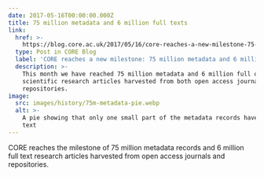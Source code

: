 ```yaml
---
date: 2017-05-16T00:00:00.000Z
title: 75 million metadata and 6 million full texts
link:
  href: >-
    https://blog.core.ac.uk/2017/05/16/core-reaches-a-new-milestone-75-million-metadata-and-6-million-full-text/
  type: Post in CORE Blog
  label: 'CORE reaches a new milestone: 75 million metadata and 6 million full text'
  description: >-
    This month we have reached 75 million metadata and 6 million full of text
    scientific research articles harvested from both open access journals and
    repositories.
image:
  src: images/history/75m-metadata-pie.webp
  alt: >-
    A pie showing that only one small part of the metadata records have a full
    text
---
```

CORE reaches the milestone of 75 million metadata records and 6 million full text research articles harvested from open access journals and repositories.
